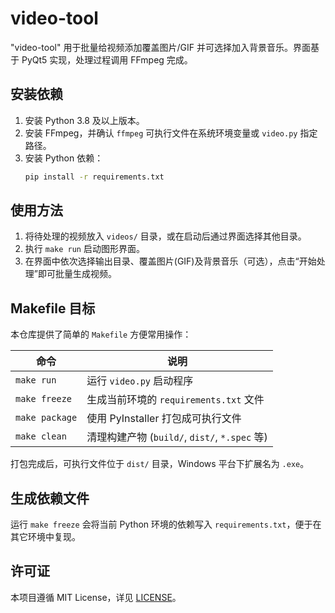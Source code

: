 # video-tool

"video-tool" 用于批量给视频添加覆盖图片/GIF 并可选择加入背景音乐。界面基于 PyQt5 实现，处理过程调用 FFmpeg 完成。

## 安装依赖
1. 安装 Python 3.8 及以上版本。
2. 安装 FFmpeg，并确认 `ffmpeg` 可执行文件在系统环境变量或 `video.py` 指定路径。
3. 安装 Python 依赖：
   ```bash
   pip install -r requirements.txt
   ```

## 使用方法
1. 将待处理的视频放入 `videos/` 目录，或在启动后通过界面选择其他目录。
2. 执行 `make run` 启动图形界面。
3. 在界面中依次选择输出目录、覆盖图片(GIF)及背景音乐（可选），点击“开始处理”即可批量生成视频。

## Makefile 目标
本仓库提供了简单的 `Makefile` 方便常用操作：

| 命令           | 说明                                       |
| -------------- | ------------------------------------------ |
| `make run`     | 运行 `video.py` 启动程序                   |
| `make freeze`  | 生成当前环境的 `requirements.txt` 文件     |
| `make package` | 使用 PyInstaller 打包成可执行文件           |
| `make clean`   | 清理构建产物 (`build/`, `dist/`, `*.spec` 等) |

打包完成后，可执行文件位于 `dist/` 目录，Windows 平台下扩展名为 `.exe`。

## 生成依赖文件
运行 `make freeze` 会将当前 Python 环境的依赖写入 `requirements.txt`，便于在其它环境中复现。

## 许可证

本项目遵循 MIT License，详见 [LICENSE](LICENSE)。
